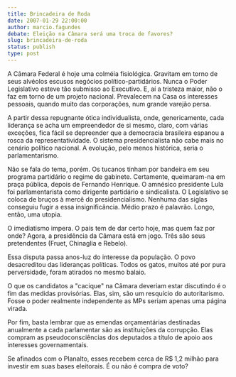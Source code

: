 ```yaml
---
title: Brincadeira de Roda 
date: 2007-01-29 22:00:00
author: marcio.fagundes
debate: Eleição na Câmara será uma troca de favores?
slug: brincadeira-de-roda
status: publish 
type: post
---
```


A Câmara Federal é hoje uma colméia fisiológica. Gravitam em torno de seus alvéolos escusos negócios político-partidários. Nunca o Poder Legislativo esteve tão submisso ao Executivo. E, aí a tristeza maior, não o faz em torno de um projeto nacional. Prevalecem na Casa os interesses pessoais, quando muito das corporações, num grande varejão persa.   

  

 A partir dessa repugnante ótica individualista, onde, genericamente, cada liderança se acha um empreendedor de si mesmo, claro, com várias exceções, fica fácil se depreender que a democracia brasileira espanou a rosca da representatividade. O sistema presidencialista não cabe mais no cenário político nacional. A evolução, pelo menos histórica, seria o parlamentarismo.   

  

 Não se fala do tema, porém. Os tucanos tinham por bandeira em seu programa partidário o regime de gabinete. Certamente, queimaram-na em praça pública, depois de Fernando Henrique. O amnésico presidente Lula foi parlamentarista como dirigente partidário e sindicalista. O Legislativo se coloca de bruços à mercê do presidencialismo. Nenhuma das siglas conseguiu fugir a essa insignificância. Médio prazo é palavrão. Longo, então, uma utopia.   

  

 O imediatismo impera. O país tem de dar certo hoje, mas quem faz por onde? Agora, a presidência da Câmara está em jogo. Três são seus pretendentes (Fruet, Chinaglia e Rebelo).   

Essa disputa passa anos-luz do interesse da população. O povo desacreditou das lideranças políticas. Todos os gatos, muitos até por pura perversidade, foram atirados no mesmo balaio.   

  

 O que os candidatos a "cacique" na Câmara deveriam estar discutindo é o fim das medidas provisórias. Elas, sim, são um resquício do autoritarismo. Fosse o poder realmente independente as MPs seriam apenas uma página virada.  

  

 Por fim, basta lembrar que as emendas orçamentárias destinadas anualmente a cada parlamentar são as instituições da corrupção. Elas compram as pseudoconsciências dos deputados a título de apoio aos interesses governamentais.   

  

 Se afinados com o Planalto, esses recebem cerca de R$ 1,2 milhão para investir em suas bases eleitorais. É ou não é compra de voto?
